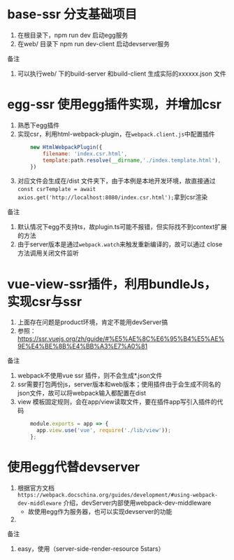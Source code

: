 # base-ssr 分支基础项目
1. 在根目录下，npm run dev 启动egg服务
2. 在web/ 目录下 npm run dev-client 启动devserver服务

备注
1. 可以执行web/ 下的build-server 和build-client 生成实际的xxxxxx.json 文件

# egg-ssr 使用egg插件实现，并增加csr
1. 熟悉下egg插件
2. 实现csr，利用html-webpack-plugin，在`webpack.client.js`中配置插件
    ```javascript
        new HtmlWebpackPlugin({
            filename: 'index.csr.html',
            template:path.resolve(__dirname,'./index.template.html'),
        })
    ```
1. 对应文件会生成在/dist 文件夹下，由于本例是本地开发环境，故直接通过`const csrTemplate = await axios.get('http://localhost:8080/index.csr.html');`拿到csr渲染


备注
1. 默认情况下egg不支持ts，故plugin.ts可能不报错，但实际找不到context扩展的方法
1. 由于server版本是通过`webpack.watch`来触发重新编译的，故可以通过 close 方法调用关闭文件监听

# vue-view-ssr插件，利用bundleJs，实现csr与ssr
1. 上面存在问题是product环境，肯定不能用devServer搞
1. 参照：https://ssr.vuejs.org/zh/guide/#%E5%AE%8C%E6%95%B4%E5%AE%9E%E4%BE%8B%E4%BB%A3%E7%A0%81


备注
1. webpack不使用vue ssr 插件，则不会生成*.json文件
1. ssr需要打包两份js，server版本和web版本；使用插件由于会生成不同名的json文件，故可以将webpack输入都配置在dist
1. view 模板固定规则，会在app/view读取文件，要在插件app写引入插件的代码
    ```javascript
        module.exports = app => {
          app.view.use('vue', require('./lib/view'));
        };
    ```



# 使用egg代替devserver
1. 根据官方文档`https://webpack.docschina.org/guides/development/#using-webpack-dev-middleware` 介绍，devServer内部使用webpack-dev-middleware
    - 故使用egg作为服务器，也可以实现devserver的功能
1. 

备注
1. easy，使用（server-side-render-resource  5stars）
